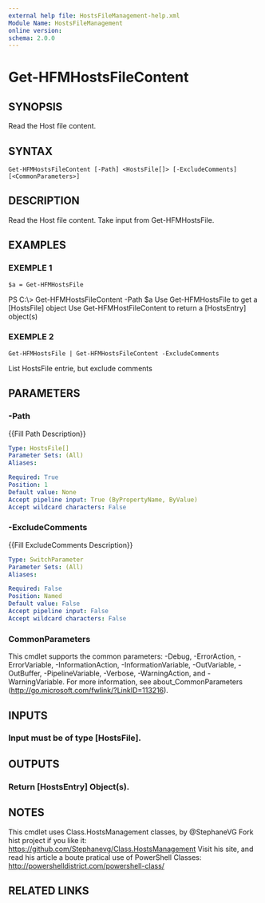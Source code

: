 ```yaml
---
external help file: HostsFileManagement-help.xml
Module Name: HostsFileManagement
online version:
schema: 2.0.0
---
```


# Get-HFMHostsFileContent

## SYNOPSIS
Read the Host file content.

## SYNTAX

```
Get-HFMHostsFileContent [-Path] <HostsFile[]> [-ExcludeComments] [<CommonParameters>]
```

## DESCRIPTION
Read the Host file content.
Take input from Get-HFMHostsFile.

## EXAMPLES

### EXEMPLE 1
```
$a = Get-HFMHostsFile
```

PS C:\\\> Get-HFMHostsFileContent -Path $a
Use Get-HFMHostsFile to get a \[HostsFile\] object
Use Get-HFMHostFileContent to return a \[HostsEntry\] object(s)

### EXEMPLE 2
```
Get-HFMHostsFile | Get-HFMHostsFileContent -ExcludeComments
```

List HostsFile entrie, but exclude comments

## PARAMETERS

### -Path
{{Fill Path Description}}

```yaml
Type: HostsFile[]
Parameter Sets: (All)
Aliases:

Required: True
Position: 1
Default value: None
Accept pipeline input: True (ByPropertyName, ByValue)
Accept wildcard characters: False
```

### -ExcludeComments
{{Fill ExcludeComments Description}}

```yaml
Type: SwitchParameter
Parameter Sets: (All)
Aliases:

Required: False
Position: Named
Default value: False
Accept pipeline input: False
Accept wildcard characters: False
```

### CommonParameters
This cmdlet supports the common parameters: -Debug, -ErrorAction, -ErrorVariable, -InformationAction, -InformationVariable, -OutVariable, -OutBuffer, -PipelineVariable, -Verbose, -WarningAction, and -WarningVariable.
For more information, see about_CommonParameters (http://go.microsoft.com/fwlink/?LinkID=113216).

## INPUTS

### Input must be of type [HostsFile].
## OUTPUTS

### Return [HostsEntry] Object(s).
## NOTES
This cmdlet uses Class.HostsManagement classes, by @StephaneVG
Fork hist project if you like it: https://github.com/Stephanevg/Class.HostsManagement
Visit his site, and read his article a boute pratical use of PowerShell Classes: http://powershelldistrict.com/powershell-class/

## RELATED LINKS
